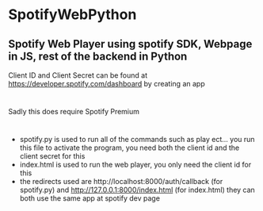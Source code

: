 # SpotifyWebPython
## Spotify Web Player using spotify SDK, Webpage in JS, rest of the backend in Python
Client ID and Client Secret can be found at https://developer.spotify.com/dashboard by creating an app
#
Sadly this does require Spotify Premium
#
- spotify.py is used to run all of the commands such as play ect... you run this file to activate the program, you need both the client id and the client secret for this
- index.html is used to run the web player, you only need the client id for this
- the redirects used are http://localhost:8000/auth/callback (for spotify.py) and http://127.0.0.1:8000/index.html (for index.html) they can both use the same app at spotify dev page
